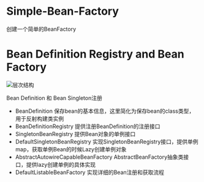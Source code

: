 # Simple-Bean-Factory
创建一个简单的BeanFactory
# Bean Definition Registry and Bean Factory
![层次结构](https://github.com/DerekYRC/mini-spring/blob/main/assets/bean-definition-and-bean-definition-registry.png)

Bean Definition 和 Bean Singleton注册
- BeanDefinition 保存bean的基本信息，这里简化为保存bean的class类型，用于反射构建类实例
- BeanDefinitionRegistry 提供注册BeanDefinition的注册接口
- SingletonBeanRegistry 提供Bean对象的单例接口
- DefaultSingletonBeanRegistry 实现SingletonBeanRegistry接口，提供单例map，获取单例Bean的时候Lazy创建单例对象
- AbstractAutowireCapableBeanFactory AbstractBeanFactory抽象类接口，提供lazy创建单例的具体实现
- DefaultListableBeanFactory 实现详细的Bean注册和获取流程
